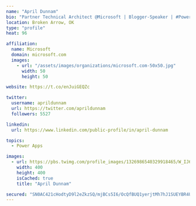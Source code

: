 ```yaml
---
name: "April Dunnam"
bio: "Partner Technical Architect @Microsoft | Blogger-Speaker | #PowerApps, #PowerAutomate, #Office365, #SharePoint | #WIT | #Karaoke Queen"
location: Broken Arrow, OK
type: "profile"
heat: 96

affiliation:
  name: Microsoft
  domain: microsoft.com
  images:
    - url: "/assets/images/organizations/microsoft.com-50x50.jpg"
      width: 50
      height: 50

website: https://t.co/enJuiGEQZc

twitter:
  username: aprildunnam
  url: https://twitter.com/aprildunnam
  followers: 5527

linkedin:
  url: https://www.linkedin.com/public-profile/in/april-dunnam

topics:
  - Power Apps

images:
  - url: https://pbs.twimg.com/profile_images/1326986540329918465/W_IJ6Ih2_400x400.jpg
    width: 400
    height: 400
    isCached: true
    title: "April Dunnam"

secured: "SN0AC421cHodtyD9l2eZkzSQ/mjBCs5I6/OcQfBUQ1yerjtMh7hJ1SUEYBR4Ujm90ysdEdJyS+bahJkLlZ89HH0d9vNnJSwSLYCk9i2FGu8RhL9Ts5O+BxSxPD0P0QJP+U8ZPtyGVwrnkiIHIDf2JjlxHNlRP382yynfvZS0lMvfr5CpFTVUXbZQcEAd9q0jOO5DERNv0x3QwcD5KYjNnA1Mp0OIpKX4ivuVpFx4WN98G7nKIWi8aXLJrnJYjvJKimq5A7O5WDXiDfIH+TeztZibFYZ6F5UiV3iBkCskS0m5Uj9bmJXJ/fro2UVeTVlhmtcYE/hQ3iK+jI6uKOzt6HAxPEffsahunfubI+NDr7udi5xTxGS+Y86Aa5Fm8ylh3bKWiAmPl4CeeGMhPmn3ezn5evoQ4tSqQdAHJhdGhfs=;zsoQaAb2cCGx/mbqN2YblA=="
---
```


